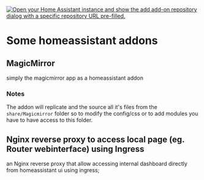 [![Open your Home Assistant instance and show the add add-on repository dialog with a specific repository URL pre-filled.](https://my.home-assistant.io/badges/supervisor_add_addon_repository.svg)](https://my.home-assistant.io/redirect/supervisor_add_addon_repository/?repository_url=https%3A%2F%2Fgithub.com%2Fiablon%2Fhomeassistant-magicmirror-container.git)

# Some homeassistant addons 
## MagicMirror
simply the magicmirror app as a homeassistant addon
### Notes
The addon will replicate and the source all it's files from the ```share/Magicmirror``` folder so to modify the config/css or to add modules you have to have access to this folder.
## Nginx reverse proxy to access local page (eg. Router webinterface) using Ingress
an Nginx reverse proxy that allow accessing internal dashboard directly from homeassistant ui using ingress;

